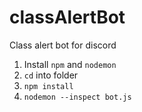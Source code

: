 # classAlertBot
Class alert bot for discord

1) Install `npm` and `nodemon`
2) `cd` into folder
3) `npm install`
4) `nodemon --inspect bot.js`
